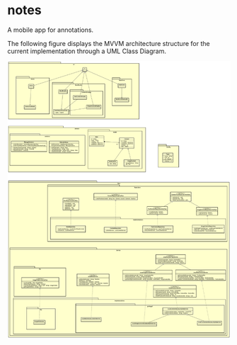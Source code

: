 # notes

A mobile app for annotations.

The following figure displays the MVVM architecture structure for the current implementation through a UML Class Diagram.

![image](./application_class_diagram.png)
